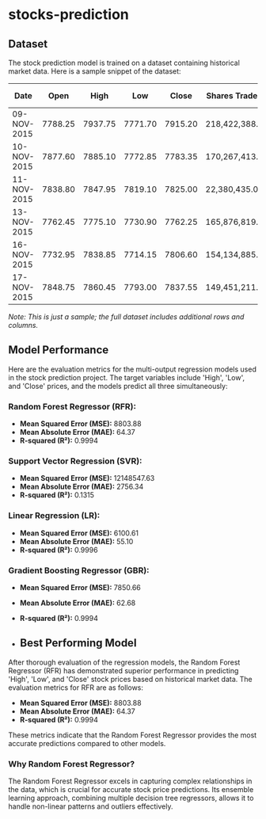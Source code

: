 # stocks-prediction
## Dataset

The stock prediction model is trained on a dataset containing historical market data. Here is a sample snippet of the dataset:

| Date         | Open    | High    | Low     | Close   | Shares Traded    | Turnover (₹ Cr)  |
|--------------|---------|---------|---------|---------|------------------|------------------|
| 09-NOV-2015  | 7788.25 | 7937.75 | 7771.70 | 7915.20 | 218,422,388.0    | 9,376.17         |
| 10-NOV-2015  | 7877.60 | 7885.10 | 7772.85 | 7783.35 | 170,267,413.0    | 7,153.47         |
| 11-NOV-2015  | 7838.80 | 7847.95 | 7819.10 | 7825.00 | 22,380,435.0     | 1,123.44         |
| 13-NOV-2015  | 7762.45 | 7775.10 | 7730.90 | 7762.25 | 165,876,819.0    | 7,731.55         |
| 16-NOV-2015  | 7732.95 | 7838.85 | 7714.15 | 7806.60 | 154,134,885.0    | 6,871.15         |
| 17-NOV-2015  | 7848.75 | 7860.45 | 7793.00 | 7837.55 | 149,451,211.0    | 6,367.14         |

*Note: This is just a sample; the full dataset includes additional rows and columns.*

## Model Performance

Here are the evaluation metrics for the multi-output regression models used in the stock prediction project. The target variables include 'High', 'Low', and 'Close' prices, and the models predict all three simultaneously:

### Random Forest Regressor (RFR):
- **Mean Squared Error (MSE):** 8803.88
- **Mean Absolute Error (MAE):** 64.37
- **R-squared (R²):** 0.9994

### Support Vector Regression (SVR):
- **Mean Squared Error (MSE):** 12148547.63
- **Mean Absolute Error (MAE):** 2756.34
- **R-squared (R²):** 0.1315

### Linear Regression (LR):
- **Mean Squared Error (MSE):** 6100.61
- **Mean Absolute Error (MAE):** 55.10
- **R-squared (R²):** 0.9996

### Gradient Boosting Regressor (GBR):
- **Mean Squared Error (MSE):** 7850.66
- **Mean Absolute Error (MAE):** 62.68
- **R-squared (R²):** 0.9994

- ## Best Performing Model

After thorough evaluation of the regression models, the Random Forest Regressor (RFR) has demonstrated superior performance in predicting 'High', 'Low', and 'Close' stock prices based on historical market data. The evaluation metrics for RFR are as follows:

- **Mean Squared Error (MSE):** 8803.88
- **Mean Absolute Error (MAE):** 64.37
- **R-squared (R²):** 0.9994

These metrics indicate that the Random Forest Regressor provides the most accurate predictions compared to other models.

### Why Random Forest Regressor?

The Random Forest Regressor excels in capturing complex relationships in the data, which is crucial for accurate stock price predictions. Its ensemble learning approach, combining multiple decision tree regressors, allows it to handle non-linear patterns and outliers effectively.
